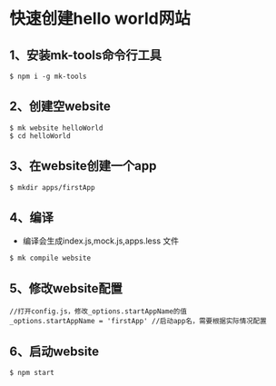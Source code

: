 # 快速创建hello world网站

## 1、安装mk-tools命令行工具

```
$ npm i -g mk-tools
```

## 2、创建空website

```
$ mk website helloWorld
$ cd helloWorld
```

## 3、在website创建一个app

```
$ mkdir apps/firstApp
```

## 4、编译
- 编译会生成index.js,mock.js,apps.less 文件
```
$ mk compile website
```

## 5、修改website配置

```
//打开config.js，修改_options.startAppName的值
_options.startAppName = 'firstApp' //启动app名，需要根据实际情况配置
```

## 6、启动website

```
$ npm start
```

